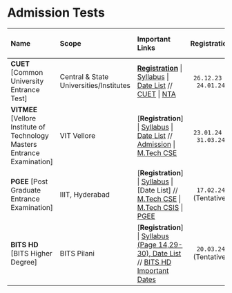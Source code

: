 # Admission Tests

| Name | Scope | Important Links | Registration | Admit Card | Exam Date \& Time | Councelling | Seat Allotment
|:----------|:----------|:---------|:----------:|:----------:|:----------:|:----------:|:----------:|
| **CUET** \[Common University Entrance Test\] | Central \& State Universities/Institutes | [**Registration**](https://pgcuet.samarth.ac.in/index.php/app/registration/instructions) \| [Syllabus](https://cdnasb.samarth.ac.in/v2/2024/pg/pg-site-admin24/syllabus/science-pdf/computer-science-and-information-technology-scqp09-.pdf) \| [Date List](https://cdnasb.samarth.ac.in/v2/2024/pg/pg-site-admin24/public-notice/Public+Notice+regarding+for+launch+of+application+for+CUET+(PG)+-+2024.pdf) // [CUET](https://pgcuet.samarth.ac.in/) \| [NTA](https://nta.ac.in/) | `26.12.23` - `24.01.24` | `07.03.24` | `11.03.24` - `28.03.24` (Tentative) | TBA | TBA |
| **VITMEE** \[Vellore Institute of Technology Masters Entrance Examination\] | VIT Vellore | \[**Registration**\] \| [Syllabus](https://vit.ac.in/sites/default/files/vitmee/VITMEE-M.TechMCA-Syllabus-2023.pdf) \| [Date List](https://vit.ac.in/all-courses/pg/m.tech-programmes) // [Admission](https://vit.ac.in/all-courses/pg/m.tech-programmes) \| [M.Tech CSE](https://vit.ac.in/schools/school-of-computer-science-and-engineering-for-pg-courses) | `23.01.24` - `31.03.24` | TBA | `16.04.24` and `23.04.24` | `12.05.24` - `14.05.24` | `24.05.24` |
| **PGEE** \[Post Graduate Entrance Examination\] | IIIT, Hyderabad | \[**Registration**\] \| [Syllabus](https://pgadmissions.iiit.ac.in/monsoon_syllabus/) \| \[Date List\] // [M.Tech CSE](https://www.iiit.ac.in/academics/postgraduate/mtech/cse/) \| [M.Tech CSIS](https://www.iiit.ac.in/academics/postgraduate/mtech/csis/) \| [PGEE](https://pgadmissions.iiit.ac.in/pgee/) | `17.02.24` (Tentative) | `06.03.24` (Tentative) | `06.05.24` (Tentative) | TBA | TBA |
| **BITS HD** \[BITS Higher Degree\] | BITS Pilani | \[**Registration**\] \| [Syllabus (Page 14,29-30), Date List](https://www.bitsadmission.com/2023/hd/HD_Brochure_2023_24.pdf?2452022) // [BITS HD Important Dates](https://www.bitsadmission.com/hdmain.aspx?id=1262015#Impdates) | `20.03.24` (Tentative) | TBA | `20.05.24` and `27.05.24` (Tentative) | TBA | TBA |

